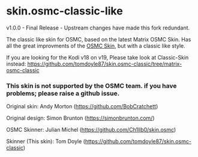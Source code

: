 # skin.osmc-classic-like

v1.0.0 - Final Release - Upstream changes have made this fork redundant. 

The classic like skin for OSMC, based on the latest Matrix OSMC Skin. Has all the great improvments of the [OSMC Skin](https://github.com/Ch1llb0/skin.osmc), but with a classic like style. 

If you are looking for the Kodi v18 on v19, Please take look at Classic-Skin instead: https://github.com/tomdoyle87/skin.osmc-classic/tree/matrix-osmc-classic

### This skin is not supported by the OSMC team. if you have problems; please raise a github issue.

Original skin: Andy Morton (https://github.com/BobCratchett)

Original design: Simon Brunton (https://simonbrunton.com/)

OSMC Skinner: Julian Michel (https://github.com/Ch1llb0/skin.osmc)

Skinner (This skin): Tom Doyle (https://github.com/tomdoyle87/skin.osmc-classic)
